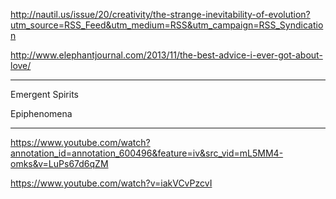 http://nautil.us/issue/20/creativity/the-strange-inevitability-of-evolution?utm_source=RSS_Feed&utm_medium=RSS&utm_campaign=RSS_Syndication

http://www.elephantjournal.com/2013/11/the-best-advice-i-ever-got-about-love/

---

Emergent Spirits

Epiphenomena

---

https://www.youtube.com/watch?annotation_id=annotation_600496&feature=iv&src_vid=mL5MM4-omks&v=LuPs67d6qZM

https://www.youtube.com/watch?v=iakVCvPzcvI
